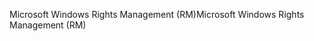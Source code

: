 <span data-ttu-id="cc13a-101">Microsoft Windows Rights Management (RM)</span><span class="sxs-lookup"><span data-stu-id="cc13a-101">Microsoft Windows Rights Management (RM)</span></span>